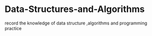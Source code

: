 # Data-Structures-and-Algorithms
record the knowledge of data structure ,algorithms and programming practice 
